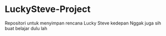 # LuckySteve-Project
Repositori untuk menyimpan rencana Lucky Steve kedepan
Nggak juga sih buat belajar dulu lah
